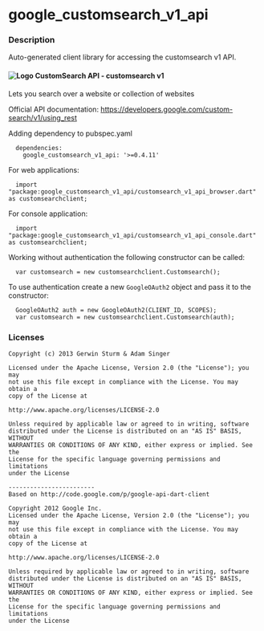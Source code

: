 # google_customsearch_v1_api

### Description

Auto-generated client library for accessing the customsearch v1 API.

#### ![Logo](http://www.google.com/images/icons/product/search-16.gif) CustomSearch API - customsearch v1

Lets you search over a website or collection of websites

Official API documentation: https://developers.google.com/custom-search/v1/using_rest

Adding dependency to pubspec.yaml

```
  dependencies:
    google_customsearch_v1_api: '>=0.4.11'
```

For web applications:

```
  import "package:google_customsearch_v1_api/customsearch_v1_api_browser.dart" as customsearchclient;
```

For console application:

```
  import "package:google_customsearch_v1_api/customsearch_v1_api_console.dart" as customsearchclient;
```

Working without authentication the following constructor can be called:

```
  var customsearch = new customsearchclient.Customsearch();
```

To use authentication create a new `GoogleOAuth2` object and pass it to the constructor:


```
  GoogleOAuth2 auth = new GoogleOAuth2(CLIENT_ID, SCOPES);
  var customsearch = new customsearchclient.Customsearch(auth);
```

### Licenses

```
Copyright (c) 2013 Gerwin Sturm & Adam Singer

Licensed under the Apache License, Version 2.0 (the "License"); you may 
not use this file except in compliance with the License. You may obtain a 
copy of the License at

http://www.apache.org/licenses/LICENSE-2.0

Unless required by applicable law or agreed to in writing, software
distributed under the License is distributed on an "AS IS" BASIS, WITHOUT
WARRANTIES OR CONDITIONS OF ANY KIND, either express or implied. See the
License for the specific language governing permissions and limitations 
under the License

------------------------
Based on http://code.google.com/p/google-api-dart-client

Copyright 2012 Google Inc.
Licensed under the Apache License, Version 2.0 (the "License"); you may 
not use this file except in compliance with the License. You may obtain a
copy of the License at

http://www.apache.org/licenses/LICENSE-2.0

Unless required by applicable law or agreed to in writing, software
distributed under the License is distributed on an "AS IS" BASIS, WITHOUT
WARRANTIES OR CONDITIONS OF ANY KIND, either express or implied. See the
License for the specific language governing permissions and limitations 
under the License

```
